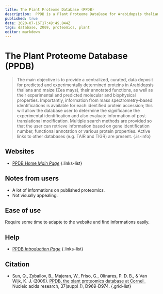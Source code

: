 ```yaml
---
title: The Plant Proteome Database (PPDB)
description:  PPDB is a Plant Proteome DataBase for Arabidopsis thaliana and maize (Zea mays). Initially PPDB was dedicated to plant plastids, but has now expanded to the whole plant proteome.
published: true
date: 2020-07-16T17:49:49.844Z
tags: database, 2009, proteomics, plant
editor: markdown
---
```


# The Plant Proteome Database (PPDB)

> The main objective is to provide a centralized, curated, data deposit for predicted and experimentally determined proteins in Arabidopsis thaliana and maize (Zea mays), their annotated functions, as well as their experimental and predicted molecular and biophysical properties. Importantly, information from mass spectrometry-based identifications is available for each identified protein accession; this will allow the database user to determine the significance the experimental identification and also evaluate information of post-translational modification.
&NewLine;
Multiple search methods are provided so that the user can retrieve information based on gene identification number, functional annotation or various protein properties. Active links to other databases (e.g. TAIR and TIGR) are present.
{.is-info}

 

## Websites

- [PPDB Home *Main Page*](http://ppdb.tc.cornell.edu/)
 {.links-list}

## Notes from users
- A lot of informations on published proteomics.
- Not visually appealing.

## Ease of use

Require some time to adapte to the website and find informations easily.

## Help

- [PPDB *Introduction Page*](http://ppdb.tc.cornell.edu/introduction.aspx)
 {.links-list}

## Citation 

- Sun, Q., Zybailov, B., Majeran, W., Friso, G., Olinares, P. D. B., & Van Wijk, K. J. (2009). [PPDB, the plant proteomics database at Cornell.](https://academic.oup.com/nar/article/37/suppl_1/D969/1002325) Nucleic acids research, 37(suppl_1), D969-D974.
{.grid-list}